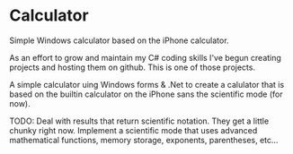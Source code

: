 # Calculator
Simple Windows calculator based on the iPhone calculator.

As an effort to grow and maintain my C# coding skills I've begun creating projects and hosting them on github.  This is one of those projects.

A simple calculator uing  Windows forms & .Net to create a calulator that is based on the builtin calculator on the iPhone sans the scientific mode (for now).

TODO:
  Deal with results that return scientific notation.  They get a little chunky right now.
  Implement a scientific mode that uses advanced mathematical functions, memory storage, exponents, parentheses, etc...
